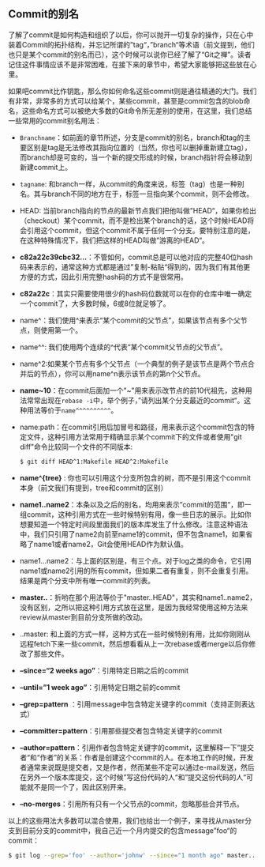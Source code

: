 ## Commit的别名

了解了commit是如何构造和组织了以后，你可以抛开一切复杂的操作，只在心中装着Commit的拓扑结构，并忘记所谓的”tag“，”branch“等术语（前文提到，他们也只是某个commit的别名而已），这个时候可以说你已经了解了“Git之禅”。读者记住这件事情应该不是非常困难，在接下来的章节中，希望大家能够把这些放在心里。

如果吧commit比作钥匙，那么你如何命名这些commit则是通往精通的大门。我们有非常，非常多的方式可以给某个，某些commit，甚至是commit包含的blob命名，这些命名方式可以被绝大多数的Git命令所无差别的使用，在这里，我们总结一些常用的commit别名用法：

- `Branchname`：如前面的章节所述，分支是commit的别名，branch和tag的主要区别是tag是无法修改其指向位置的（当然，你也可以删掉重新建立tag），而branch却是可变的，当一个新的提交形成的时候，branch指针将会移动到新建commit上。

- `tagname`: 和branch一样，从commit的角度来说，标签（tag）也是一种别名。其与branch不同的地方在于，标签一旦指向某个commit，则不会修改。

- HEAD: 当前branch指向的节点的最新节点我们把他叫做”HEAD“，如果你检出（checkout）某个commit，而不是检出某个branch的话，这个时候HEAD将会引用这个commit，但这个commit不属于任何一个分支。要特别注意的是，在这种特殊情况下，我们把这样的HEAD叫做”游离的HEAD“。

- **c82a22c39cbc32…**：不管如何，commit总是可以他对应的完整40位hash码来表示的，通常这种方式都是通过”复制-粘贴“得到的，因为我们有其他更方便的方式，因此引用完整hash码的方式不是很常用。

- **c82a22c**：其实只需要使用很少的hash码位数就可以在你的仓库中唯一确定一个commit了，大多数时候，6或8位就足够了。

- name^：我们使用^来表示“某个commit的父节点”，如果该节点有多个父节点，则使用第一个。

- name^^: 我们使用两个连续的^代表“某个commit父节点的父节点”。

- name^2:如果某个节点有多个父节点（一个典型的例子是该节点是两个节点合并后的节点），你可以用name^n表示该节点的第n个父节点。

- **name~10**：在commit后面加一个"~"用来表示改节点的前10代祖先，这种用法常常出现在`rebase -i`中，举个例子，”请列出某个分支最近的commit“。这种用法等价于`name^^^^^^^^^^`。

- name:path：在commit引用后加冒号和路径，用来表示这个commit包含的特定文件，这种引用方法常用于精确显示某个commit下的文件或者使用"git diff"命令比较同一个文件的不同版本:

  ```bash
  $ git diff HEAD^1:Makefile HEAD^2:Makefile
  ```

- **name^{tree}** : 你也可以引用这个分支所包含的树，而不是引用这个commit本身（前文我们有提到，tree和commit的区别）
- **name1..name2**：本条以及之后的别名，均用来表示”commit的范围“，即一组commit，这种引用方式在一些时候特别有用，像一些日志的展示。比如你想要知道一个特定时间段里面我们的版本库发生了什么修改。注意这种语法中，我们只引用了name2向前至name1的commit，但不包含name1，如果省略了name1或者name2，Git会使用HEAD作为默认值。
- name1…name2：与上面的区别是，有三个点。对于log之类的命令，它引用name1或name2引用的所有commit，但如果二者有重复，则不会重复引用。结果是两个分支中所有唯一commit的列表。
- **master..**：折哟在那个用法等价于"master..HEAD"，其实和name1..name2，没有区别，之所以把这种引用方式放在这里，是因为我经常使用这种方法来review从master到目前分支所做的改动。
- ..master: 和上面的方式一样，这种方式在一些时候特别有用，比如你刚刚从远程fetch下来一些commit，然后想看看从上一次rebase或者merge以后你修改了那些文件。
- **–since=“2 weeks ago”**：引用特定日期之后的commit
- **–until=”1 week ago”**：引用特定日期之前的commit
- **–grep=pattern** ：引用message中包含特定关键字的commit（支持正则表达式）
- **–committer=pattern**：引用那些提交者包含特定关键字的commit
- **–author=pattern**：引用作者包含特定关键字的commit，这里解释一下”提交者“和“作者”的关系：作者是创建这个commit的人。在本地工作的时候，开发者通常来说既是提交者，又是作者，然而某些不定可以通过e-mail发送，然后在另外一个版本库提交，这个时候”写这份代码的人“和”提交这份代码的人“可能就不是同一个了，因此区别开来。
- **–no-merges**：引用所有只有一个父节点的commit，忽略那些合并节点。

以上的这些用法大多数可以混合使用，我们也给出一个例子，来寻找从master分支到目前分支的commit中，我自己近一个月内提交的包含message”foo“的commit：

```bash
$ git log --grep='foo' --author='johnw' --since="1 month ago" master..
```

